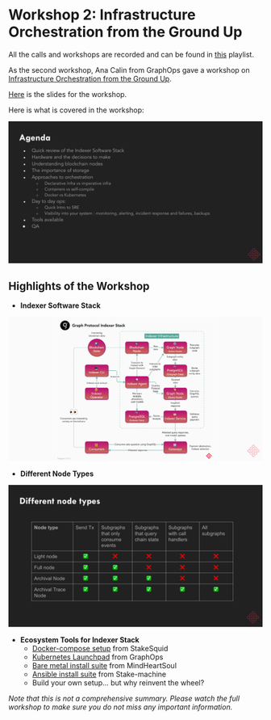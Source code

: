 # Workshop 2: Infrastructure Orchestration from the Ground Up

All the calls and workshops are recorded and can be found in [this](https://www.youtube.com/playlist?list=PLTqyKgxaGF3SvYpAaIFAj9Gr-Rp0l7gUa) playlist. 

As the second workshop, Ana Calin from GraphOps gave a workshop on [Infrastructure Orchestration from the Ground Up](https://www.youtube.com/watch?v=27m-fD3TEMo&list=PLTqyKgxaGF3SvYpAaIFAj9Gr-Rp0l7gUa&index=3).

[Here](https://docs.google.com/presentation/d/1VJ09Bz4NQ6ud3XIH_0RMWrC3THqt1A-iZhoKgjo-FN8/edit#slide=id.p) is the slides for the workshop. 

Here is what is covered in the workshop: 

![MIPs Workshop #2 Agenda](/img/workshops/mips-workshop2-agenda.png)

## Highlights of the Workshop

- **Indexer Software Stack**

![MIPs Workshop #2 Stack](/img/workshops/mips-workshop2-stack.png)

- **Different Node Types**

![MIPs Workshop #2 Nodes](/img/workshops/mips-workshop2-nodes.png)

- **Ecosystem Tools for Indexer Stack**
    - [Docker-compose setup](https://github.com/StakeSquid/graphprotocol-testnet-docker) from StakeSquid
    - [Kubernetes Launchpad](https://github.com/graphops/launchpad-starter) from GraphOps
    - [Bare metal install suite](https://github.com/MindHeartSoul/Graph-InstallSuite) from MindHeartSoul
    - [Ansible install suite](https://github.com/stakemachine/thegraph-ansible) from Stake-machine
    - Build your own setup… but why reinvent the wheel?

*Note that this is not a comprehensive summary. Please watch the full workshop to make sure you do not miss any important information.*